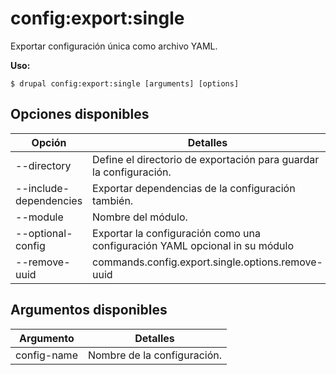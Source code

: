 # config:export:single
Exportar configuración única como archivo YAML.

**Uso:**
```
$ drupal config:export:single [arguments] [options]
```

## Opciones disponibles
Opción | Detalles
-------|-------------
--directory | Define el directorio de exportación para guardar la configuración.
--include-dependencies | Exportar dependencias de la configuración también.
--module | Nombre del módulo.
--optional-config | Exportar la configuración como una configuración YAML opcional in su módulo
--remove-uuid | commands.config.export.single.options.remove-uuid

## Argumentos disponibles
Argumento | Detalles
---------|-------------
config-name | Nombre de la configuración.
